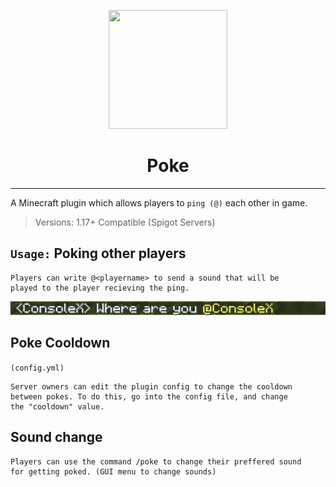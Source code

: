 <p align="center">
<img src="https://art.pixilart.com/sr20b98f27caf77.png" width="190" height="190"/>
</p>
<h1 align="center">
Poke
</h1>

---
A Minecraft plugin which allows players to `ping (@)` each other in game.

>Versions: 1.17+ Compatible (Spigot Servers)

## `Usage:` Poking other players
```
Players can write @<playername> to send a sound that will be
played to the player recieving the ping.
``` 
![image info](./PokeExample.png)

## Poke Cooldown
```(config.yml)```
```
Server owners can edit the plugin config to change the cooldown 
between pokes. To do this, go into the config file, and change 
the "cooldown" value.
``` 

## Sound change
```
Players can use the command /poke to change their preffered sound 
for getting poked. (GUI menu to change sounds)
``` 


